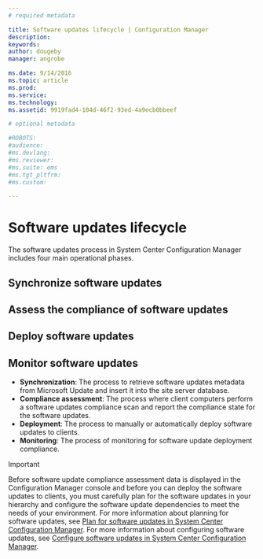 ```yaml
---
# required metadata

title: Software updates lifecycle | Configuration Manager
description:
keywords:
author: dougebymanager: angrobe

ms.date: 9/14/2016
ms.topic: article
ms.prod:
ms.service:
ms.technology:
ms.assetid: 9919fad4-104d-46f2-93ed-4a9ecb0bbeef

# optional metadata

#ROBOTS:
#audience:
#ms.devlang:
#ms.reviewer:
#ms.suite: ems
#ms.tgt_pltfrm:
#ms.custom:

---
```


# Software updates lifecycle
The software updates process in System Center Configuration Manager includes four main operational phases.

## Synchronize software updates


## Assess the compliance of software updates


## Deploy software updates


## Monitor software updates



- **Synchronization**: The process to retrieve software updates metadata from Microsoft Update and insert it into the site server database.
- **Compliance assessment**: The process where client computers perform a software updates compliance scan and report the compliance state for the software updates.
- **Deployment**: The process to manually or automatically deploy software updates to clients.
- **Monitoring**: The process of monitoring for software update deployment compliance.  

> [!IMPORTANT]  
>  Before software update compliance assessment data is displayed in the Configuration Manager console and before you can deploy the software updates to clients, you must carefully plan for the software updates in your hierarchy and configure the software update dependencies to meet the needs of your environment. For more information about planning for software updates, see [Plan for software updates in System Center Configuration Manager](../../sum/plan-design/plan-for-software-updates.md). For more information about configuring software updates, see [Configure software updates in System Center Configuration Manager](../../sum/deploy-use/configure-software-updates.md).  
